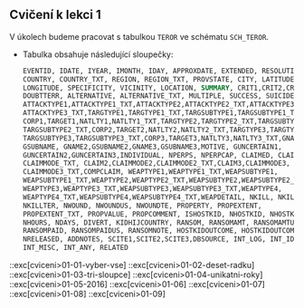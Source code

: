 ## Cvičení k lekci 1

V úkolech budeme pracovat s tabulkou `TEROR` ve schématu `SCH_TEROR`.

- Tabulka obsahuje následující sloupečky:

  ```sql
  EVENTID, IDATE, IYEAR, IMONTH, IDAY, APPROXDATE, EXTENDED, RESOLUTION,
  COUNTRY, COUNTRY_TXT, REGION, REGION_TXT, PROVSTATE, CITY, LATITUDE,
  LONGITUDE, SPECIFICITY, VICINITY, LOCATION, SUMMARY, CRIT1,CRIT2,CRIT3,
  DOUBTTERR, ALTERNATIVE, ALTERNATIVE_TXT, MULTIPLE, SUCCESS, SUICIDE,
  ATTACKTYPE1,ATTACKTYPE1_TXT,ATTACKTYPE2,ATTACKTYPE2_TXT,ATTACKTYPE3,
  ATTACKTYPE3_TXT,TARGTYPE1,TARGTYPE1_TXT,TARGSUBTYPE1,TARGSUBTYPE1_TXT,
  CORP1,TARGET1,NATLTY1,NATLTY1_TXT,TARGTYPE2,TARGTYPE2_TXT,TARGSUBTYPE2,
  TARGSUBTYPE2_TXT,CORP2,TARGET2,NATLTY2,NATLTY2_TXT,TARGTYPE3,TARGTYPE3_TXT,
  TARGSUBTYPE3,TARGSUBTYPE3_TXT,CORP3,TARGET3,NATLTY3,NATLTY3_TXT,GNAME,
  GSUBNAME, GNAME2,GSUBNAME2,GNAME3,GSUBNAME3,MOTIVE, GUNCERTAIN1,
  GUNCERTAIN2,GUNCERTAIN3,INDIVIDUAL, NPERPS, NPERPCAP, CLAIMED, CLAIMMODE,
  CLAIMMODE_TXT, CLAIM2,CLAIMMODE2,CLAIMMODE2_TXT,CLAIM3,CLAIMMODE3,
  CLAIMMODE3_TXT,COMPCLAIM, WEAPTYPE1,WEAPTYPE1_TXT,WEAPSUBTYPE1,
  WEAPSUBTYPE1_TXT,WEAPTYPE2,WEAPTYPE2_TXT,WEAPSUBTYPE2,WEAPSUBTYPE2_TXT,
  WEAPTYPE3,WEAPTYPE3_TXT,WEAPSUBTYPE3,WEAPSUBTYPE3_TXT,WEAPTYPE4,
  WEAPTYPE4_TXT,WEAPSUBTYPE4,WEAPSUBTYPE4_TXT,WEAPDETAIL, NKILL, NKILLUS,
  NKILLTER, NWOUND, NWOUNDUS, NWOUNDTE, PROPERTY, PROPEXTENT,
  PROPEXTENT_TXT, PROPVALUE, PROPCOMMENT, ISHOSTKID, NHOSTKID, NHOSTKIDUS,
  NHOURS, NDAYS, DIVERT, KIDHIJCOUNTRY, RANSOM, RANSOMAMT, RANSOMAMTUS,
  RANSOMPAID, RANSOMPAIDUS, RANSOMNOTE, HOSTKIDOUTCOME, HOSTKIDOUTCOME_TXT,
  NRELEASED, ADDNOTES, SCITE1,SCITE2,SCITE3,DBSOURCE, INT_LOG, INT_IDEO,
  INT_MISC, INT_ANY, RELATED
  ```

::exc[cviceni>01-01-vyber-vse]
::exc[cviceni>01-02-deset-radku]
::exc[cviceni>01-03-tri-sloupce]
::exc[cviceni>01-04-unikatni-roky]
::exc[cviceni>01-05-2016]
::exc[cviceni>01-06]
::exc[cviceni>01-07]
::exc[cviceni>01-08]
::exc[cviceni>01-09]

